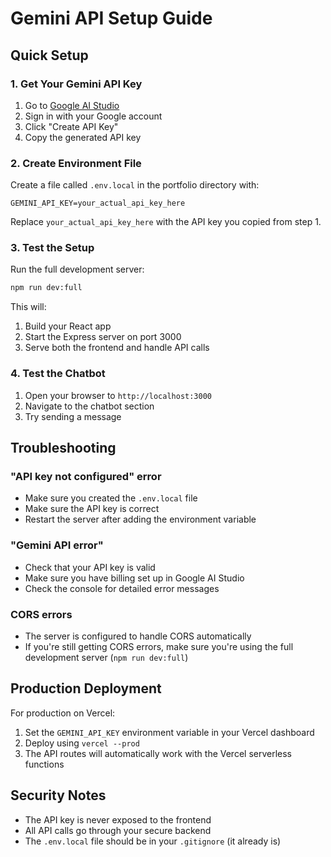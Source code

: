 # Gemini API Setup Guide

## Quick Setup

### 1. Get Your Gemini API Key

1. Go to [Google AI Studio](https://makersuite.google.com/app/apikey)
2. Sign in with your Google account
3. Click "Create API Key"
4. Copy the generated API key

### 2. Create Environment File

Create a file called `.env.local` in the portfolio directory with:

```
GEMINI_API_KEY=your_actual_api_key_here
```

Replace `your_actual_api_key_here` with the API key you copied from step 1.

### 3. Test the Setup

Run the full development server:

```bash
npm run dev:full
```

This will:
1. Build your React app
2. Start the Express server on port 3000
3. Serve both the frontend and handle API calls

### 4. Test the Chatbot

1. Open your browser to `http://localhost:3000`
2. Navigate to the chatbot section
3. Try sending a message

## Troubleshooting

### "API key not configured" error
- Make sure you created the `.env.local` file
- Make sure the API key is correct
- Restart the server after adding the environment variable

### "Gemini API error" 
- Check that your API key is valid
- Make sure you have billing set up in Google AI Studio
- Check the console for detailed error messages

### CORS errors
- The server is configured to handle CORS automatically
- If you're still getting CORS errors, make sure you're using the full development server (`npm run dev:full`)

## Production Deployment

For production on Vercel:

1. Set the `GEMINI_API_KEY` environment variable in your Vercel dashboard
2. Deploy using `vercel --prod`
3. The API routes will automatically work with the Vercel serverless functions

## Security Notes

- The API key is never exposed to the frontend
- All API calls go through your secure backend
- The `.env.local` file should be in your `.gitignore` (it already is) 